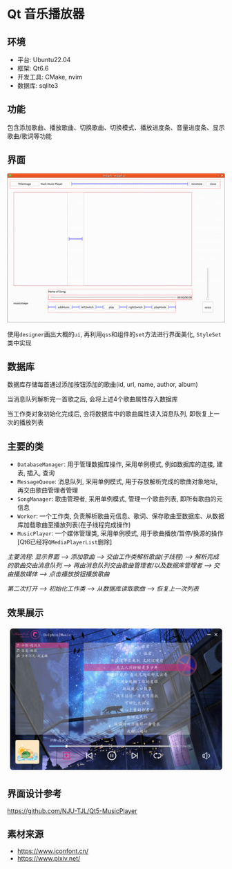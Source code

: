 # Qt 音乐播放器

## 环境

* 平台: Ubuntu22.04
* 框架: Qt6.6
* 开发工具: CMake, nvim
* 数据库: sqlite3

## 功能

包含添加歌曲、播放歌曲、切换歌曲、切换模式、播放进度条、音量进度条、显示歌曲/歌词等功能

## 界面

![ui](./uidesigner.png)

使用`designer`画出大概的`ui`, 再利用`qss`和组件的`set`方法进行界面美化, `StyleSet`类中实现

## 数据库

数据库存储每首通过添加按钮添加的歌曲(id, url, name, author, album)

当消息队列解析完一首歌之后, 会将上述4个歌曲属性存入数据库

当工作类对象初始化完成后, 会将数据库中的歌曲属性读入消息队列, 即恢复上一次的播放列表

## 主要的类

* `DatabaseManager`: 用于管理数据库操作, 采用单例模式, 例如数据库的连接, 建表, 插入, 查询
* `MessageQueue`: 消息队列, 采用单例模式, 用于存放解析完成的歌曲对象地址, 再交由歌曲管理者管理
* `SongManager`: 歌曲管理者, 采用单例模式, 管理一个歌曲列表, 即所有歌曲的元信息
* `Worker`: 一个工作类, 负责解析歌曲元信息、歌词、保存歌曲至数据库、从数据库加载歌曲至播放列表(在子线程完成操作)
* `MusicPlayer`: 一个媒体管理类, 采用单例模式, 用于歌曲播放/暂停/换源的操作 [Qt6已经将`QMediaPlayerList`删除]

*主要流程: 显示界面 --> 添加歌曲 --> 交由工作类解析歌曲(子线程) --> 解析完成的歌曲交由消息队列
--> 再由消息队列交由歌曲管理者/以及数据库管理者 --> 交由播放媒体 --> 点击播放按钮播放歌曲*

*第二次打开 --> 初始化工作类 --> 从数据库读取歌曲 --> 恢复上一次列表*

## 效果展示

![player](./player_widget.png)

## 界面设计参考

https://github.com/NJU-TJL/Qt5-MusicPlayer

## 素材来源

* https://www.iconfont.cn/
* https://www.pixiv.net/

